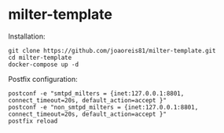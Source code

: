 # milter-template

<p>Installation:</p>

```
git clone https://github.com/joaoreis81/milter-template.git
cd milter-template
docker-compose up -d
``` 

<p>Postfix configuration:</p>

```
postconf -e "smtpd_milters = {inet:127.0.0.1:8801, connect_timeout=20s, default_action=accept }"
postconf -e "non_smtpd_milters = {inet:127.0.0.1:8801, connect_timeout=20s, default_action=accept }"
postfix reload
```


